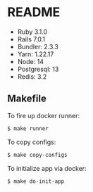 # README

* Ruby 3.1.0
* Rails 7.0.1
* Bundler: 2.3.3
* Yarn: 1.22.17
* Node: 14
* Postgresql: 13
* Redis: 3.2

## Makefile
To fire up docker runner:
```bash
$ make runner
```

To copy configs:
```bash
$ make copy-configs
```

To initialize app via docker:
```bash
$ make do-init-app
```
